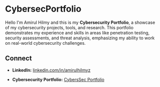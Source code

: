 # CybersecPortfolio

Hello I'm Amirul Hilmy and this is my **Cybersecurity Portfolio**, a showcase of my cybersecurity projects, tools, and research. This portfolio demonstrates my experience and skills in areas like penetration testing, security assessments, and threat analysis, emphasizing my ability to work on real-world cybersecurity challenges.



## Connect
- **LinkedIn:** [linkedin.com/in/amirulhilmyz](https://linkedin.com/in/amirulhilmyz)

- **Cybersecurity Portfolio:** [CybersSec Portfolio](https://drive.google.com/drive/folders/1TUGVwk8SgicCcVVBjbTXsjgUSU-2IYlp?usp=sharing)





